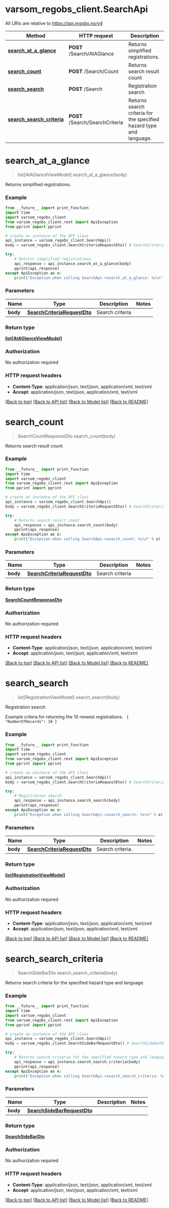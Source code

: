 # varsom_regobs_client.SearchApi

All URIs are relative to *https://api.regobs.no/v4*

Method | HTTP request | Description
------------- | ------------- | -------------
[**search_at_a_glance**](SearchApi.md#search_at_a_glance) | **POST** /Search/AtAGlance | Returns simplified registrations.
[**search_count**](SearchApi.md#search_count) | **POST** /Search/Count | Returns search result count
[**search_search**](SearchApi.md#search_search) | **POST** /Search | Registration search
[**search_search_criteria**](SearchApi.md#search_search_criteria) | **POST** /Search/SearchCriteria | Returns search criteria for the specified hazard type and language.

# **search_at_a_glance**
> list[AtAGlanceViewModel] search_at_a_glance(body)

Returns simplified registrations.

### Example
```python
from __future__ import print_function
import time
import varsom_regobs_client
from varsom_regobs_client.rest import ApiException
from pprint import pprint

# create an instance of the API class
api_instance = varsom_regobs_client.SearchApi()
body = varsom_regobs_client.SearchCriteriaRequestDto() # SearchCriteriaRequestDto | Search criteria

try:
    # Returns simplified registrations.
    api_response = api_instance.search_at_a_glance(body)
    pprint(api_response)
except ApiException as e:
    print("Exception when calling SearchApi->search_at_a_glance: %s\n" % e)
```

### Parameters

Name | Type | Description  | Notes
------------- | ------------- | ------------- | -------------
 **body** | [**SearchCriteriaRequestDto**](SearchCriteriaRequestDto.md)| Search criteria | 

### Return type

[**list[AtAGlanceViewModel]**](AtAGlanceViewModel.md)

### Authorization

No authorization required

### HTTP request headers

 - **Content-Type**: application/json, text/json, application/xml, text/xml
 - **Accept**: application/json, text/json, application/xml, text/xml

[[Back to top]](#) [[Back to API list]](../README.md#documentation-for-api-endpoints) [[Back to Model list]](../README.md#documentation-for-models) [[Back to README]](../README.md)

# **search_count**
> SearchCountResponseDto search_count(body)

Returns search result count

### Example
```python
from __future__ import print_function
import time
import varsom_regobs_client
from varsom_regobs_client.rest import ApiException
from pprint import pprint

# create an instance of the API class
api_instance = varsom_regobs_client.SearchApi()
body = varsom_regobs_client.SearchCriteriaRequestDto() # SearchCriteriaRequestDto | Search criteria

try:
    # Returns search result count
    api_response = api_instance.search_count(body)
    pprint(api_response)
except ApiException as e:
    print("Exception when calling SearchApi->search_count: %s\n" % e)
```

### Parameters

Name | Type | Description  | Notes
------------- | ------------- | ------------- | -------------
 **body** | [**SearchCriteriaRequestDto**](SearchCriteriaRequestDto.md)| Search criteria | 

### Return type

[**SearchCountResponseDto**](SearchCountResponseDto.md)

### Authorization

No authorization required

### HTTP request headers

 - **Content-Type**: application/json, text/json, application/xml, text/xml
 - **Accept**: application/json, text/json, application/xml, text/xml

[[Back to top]](#) [[Back to API list]](../README.md#documentation-for-api-endpoints) [[Back to Model list]](../README.md#documentation-for-models) [[Back to README]](../README.md)

# **search_search**
> list[RegistrationViewModel] search_search(body)

Registration search

Example critera for returning the 10 newest registrations:  <code>      { \"NumberOfRecords\": 10 }  </code>

### Example
```python
from __future__ import print_function
import time
import varsom_regobs_client
from varsom_regobs_client.rest import ApiException
from pprint import pprint

# create an instance of the API class
api_instance = varsom_regobs_client.SearchApi()
body = varsom_regobs_client.SearchCriteriaRequestDto() # SearchCriteriaRequestDto | Search criteria.

try:
    # Registration search
    api_response = api_instance.search_search(body)
    pprint(api_response)
except ApiException as e:
    print("Exception when calling SearchApi->search_search: %s\n" % e)
```

### Parameters

Name | Type | Description  | Notes
------------- | ------------- | ------------- | -------------
 **body** | [**SearchCriteriaRequestDto**](SearchCriteriaRequestDto.md)| Search criteria. | 

### Return type

[**list[RegistrationViewModel]**](RegistrationViewModel.md)

### Authorization

No authorization required

### HTTP request headers

 - **Content-Type**: application/json, text/json, application/xml, text/xml
 - **Accept**: application/json, text/json, application/xml, text/xml

[[Back to top]](#) [[Back to API list]](../README.md#documentation-for-api-endpoints) [[Back to Model list]](../README.md#documentation-for-models) [[Back to README]](../README.md)

# **search_search_criteria**
> SearchSideBarDto search_search_criteria(body)

Returns search criteria for the specified hazard type and language.

### Example
```python
from __future__ import print_function
import time
import varsom_regobs_client
from varsom_regobs_client.rest import ApiException
from pprint import pprint

# create an instance of the API class
api_instance = varsom_regobs_client.SearchApi()
body = varsom_regobs_client.SearchSideBarRequestDto() # SearchSideBarRequestDto | 

try:
    # Returns search criteria for the specified hazard type and language.
    api_response = api_instance.search_search_criteria(body)
    pprint(api_response)
except ApiException as e:
    print("Exception when calling SearchApi->search_search_criteria: %s\n" % e)
```

### Parameters

Name | Type | Description  | Notes
------------- | ------------- | ------------- | -------------
 **body** | [**SearchSideBarRequestDto**](SearchSideBarRequestDto.md)|  | 

### Return type

[**SearchSideBarDto**](SearchSideBarDto.md)

### Authorization

No authorization required

### HTTP request headers

 - **Content-Type**: application/json, text/json, application/xml, text/xml
 - **Accept**: application/json, text/json, application/xml, text/xml

[[Back to top]](#) [[Back to API list]](../README.md#documentation-for-api-endpoints) [[Back to Model list]](../README.md#documentation-for-models) [[Back to README]](../README.md)

